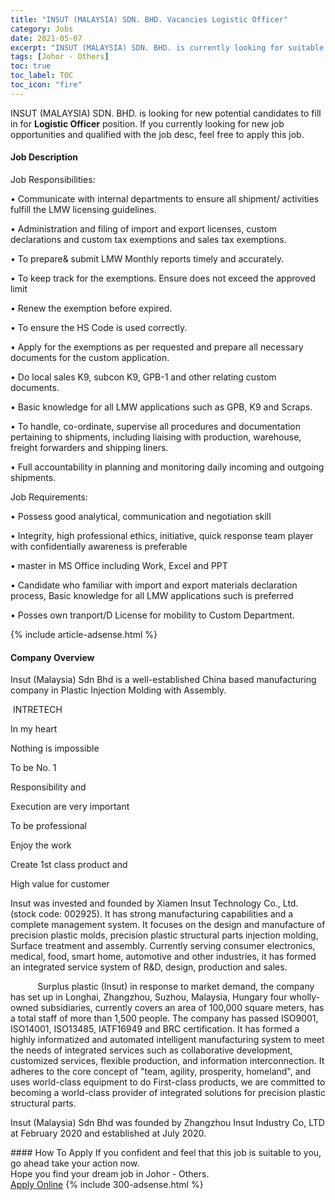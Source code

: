 ```yaml
---
title: "INSUT (MALAYSIA) SDN. BHD. Vacancies Logistic Officer" 
category: Jobs 
date: 2021-05-07 
excerpt: "INSUT (MALAYSIA) SDN. BHD. is currently looking for suitable person to fill in the Logistic Officer which based in Johor - Others" 
tags: [Johor - Others] 
toc: true 
toc_label: TOC 
toc_icon: "fire" 
--- 
```


<p>INSUT (MALAYSIA) SDN. BHD. is looking for new potential candidates to fill in for <b>Logistic Officer</b> position. If you currently looking for new job opportunities and qualified with the job desc, feel free to apply this job.
</p><div><div><h4>Job Description</h4></div><div><div><span><div><p>Job Responsibilities:</p><p>&#8226;	Communicate with internal departments to ensure all shipment/ activities fulfill the LMW licensing guidelines.</p><p>&#8226;	Administration and filing of import and export licenses, custom declarations and custom tax exemptions and sales tax exemptions.</p><p>&#8226;	To prepare&amp; submit LMW Monthly reports timely and accurately.</p><p>&#8226;	To keep track for the exemptions. Ensure does not exceed the approved limit</p><p>&#8226;	Renew the exemption before expired.</p><p>&#8226;	To ensure the HS Code is used correctly.</p><p>&#8226;	Apply for the exemptions as per requested and prepare all necessary documents for the custom application.</p><p>&#8226;	Do local sales K9, subcon K9, GPB-1 and other relating custom documents.</p><p>&#8226;	Basic knowledge for all LMW applications such as GPB, K9 and Scraps.</p><p>&#8226;	To handle, co-ordinate, supervise all procedures and documentation pertaining to shipments, including liaising with production, warehouse, freight forwarders and shipping liners.</p><p>&#8226;	Full accountability in planning and monitoring daily incoming and outgoing shipments.</p><p>Job Requirements:</p><p>&#8226;	Possess good analytical, communication and negotiation skill&#160;</p><p>&#8226;	Integrity, high professional ethics, initiative, quick response team player with confidentially awareness is preferable</p><p>&#8226;	master in MS Office including Work, Excel and PPT</p><p>&#8226;	Candidate who familiar with import and export materials declaration process, Basic knowledge for all LMW applications such is preferred</p><p>&#8226;	Posses own tranport/D License for mobility to Custom Department.&#160;</p></div></span></div></div></div> 
{% include article-adsense.html %} 
<div><div><h4>Company Overview</h4></div><div><div><span><div><p>Insut (Malaysia) Sdn Bhd&#160;is a well-established China based manufacturing company in Plastic Injection Molding with Assembly.</p><p>&#160;INTRETECH</p><p>In my heart</p><p>Nothing is impossible</p><p>To be No. 1</p><p>Responsibility and</p><p>Execution are very important</p><p>To be professional</p><p>Enjoy the work</p><p>Create 1st class product and</p><p>High value for customer</p><p>Insut was invested and founded by Xiamen Insut Technology Co., Ltd. (stock code: 002925). It has strong manufacturing capabilities and a complete management system. It focuses on the design and manufacture of precision plastic molds, precision plastic structural parts injection molding, Surface treatment and assembly.&#160;Currently serving consumer electronics, medical, food, smart home, automotive and other industries, it has formed an integrated service system of R&amp;D, design, production and sales.</p><p>&#160;&#160;&#160;&#160;&#160;&#160;&#160;&#160;&#160;&#160;&#160;Surplus plastic&#160;(Insut)&#160;in response to market demand, the company has set up in Longhai, Zhangzhou, Suzhou, Malaysia, Hungary four wholly-owned subsidiaries, currently covers an area of 100,000 square meters, has a total staff of more than 1,500 people.&#160;The company has passed ISO9001, ISO14001, ISO13485, IATF16949 and BRC certification.&#160;It has formed a highly informatized and automated intelligent manufacturing system to meet the needs of integrated services such as collaborative development, customized services, flexible production, and information interconnection. It adheres to the core concept of "team, agility, prosperity, homeland", and uses world-class equipment to do First-class products, we are committed to becoming a world-class provider of integrated solutions for precision plastic structural parts.</p><p>Insut (Malaysia) Sdn Bhd was founded by Zhangzhou Insut Industry Co, LTD at February 2020 and established at July 2020.</p></div></span></div></div></div> 
#### How To Apply 
If you confident and feel that this job is suitable to you, go ahead take your action now. <br/> 
Hope you find your dream job in Johor - Others. <br/> 
<a href="https://www.jobstreet.com.my/en/job/logistic-officer-4559687?jobId=jobstreet-my-job-4559687&" class="btn btn--info" target="_blank" rel="nofollow noopenner">Apply Online</a> 
{% include 300-adsense.html %} 